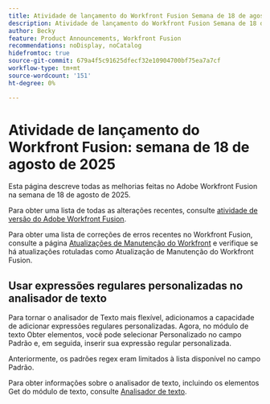 ```yaml
---
title: Atividade de lançamento do Workfront Fusion Semana de 18 de agosto de 2025
description: Atividade de lançamento do Workfront Fusion Semana de 18 de agosto de 2025
author: Becky
feature: Product Announcements, Workfront Fusion
recommendations: noDisplay, noCatalog
hidefromtoc: true
source-git-commit: 679a4f5c91625dfecf32e10904700bf75ea7a7cf
workflow-type: tm+mt
source-wordcount: '151'
ht-degree: 0%

---
```


# Atividade de lançamento do Workfront Fusion: semana de 18 de agosto de 2025

Esta página descreve todas as melhorias feitas no Adobe Workfront Fusion na semana de 18 de agosto de 2025.

Para obter uma lista de todas as alterações recentes, consulte [atividade de versão do Adobe Workfront Fusion](/help/workfront-fusion/fusion-product-releases/fusion-release-activity.md).

Para obter uma lista de correções de erros recentes no Workfront Fusion, consulte a página [Atualizações de Manutenção do Workfront](https://experienceleague.adobe.com/en/docs/workfront-known-issues/releases/current-updates) e verifique se há atualizações rotuladas como Atualização de Manutenção do Workfront Fusion.

## Usar expressões regulares personalizadas no analisador de texto

Para tornar o analisador de Texto mais flexível, adicionamos a capacidade de adicionar expressões regulares personalizadas. Agora, no módulo de texto Obter elementos, você pode selecionar Personalizado no campo Padrão e, em seguida, inserir sua expressão regular personalizada.

Anteriormente, os padrões regex eram limitados à lista disponível no campo Padrão.

Para obter informações sobre o analisador de texto, incluindo os elementos Get do módulo de texto, consulte [Analisador de texto](/help/workfront-fusion/references/apps-and-modules/tools-and-transformers/text-parser.md).

